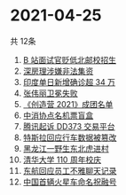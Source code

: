 # 2021-04-25
  共 12条

  <!-- BEGIN -->
  <!-- 最后更新时间:Sun Apr 25 2021 08:16:17 GMT+0000 (Coordinated Universal Time) -->
  1. [B 站面试官贬低北邮校招生](https://www.zhihu.com/search?q=b站北邮)
1. [深房理涉嫌非法集资](https://www.zhihu.com/search?q=深房理)
1. [印度单日新增确诊超 34 万](https://www.zhihu.com/search?q=印度疫情)
1. [张伟丽卫冕失败](https://www.zhihu.com/search?q=张伟丽)
1. [《创造营 2021》成团名单](https://www.zhihu.com/search?q=创造营成团名单)
1. [中消协点名机票盲盒](https://www.zhihu.com/search?q=机票盲盒)
1. [腾讯起诉 DD373 交易平台](https://www.zhihu.com/search?q=dd373)
1. [特斯拉回应行车数据被篡改](https://www.zhihu.com/search?q=特斯拉行车数据)
1. [黑龙江一野生东北虎进村](https://www.zhihu.com/search?q=野生东北虎)
1. [清华大学 110 周年校庆](https://www.zhihu.com/search?q=清华校庆)
1. [东航回应员工不雅聊天记录](https://www.zhihu.com/search?q=东航空姐)
1. [中国首辆火星车命名祝融号](https://www.zhihu.com/search?q=火星车命名)
  <!-- END -->
  